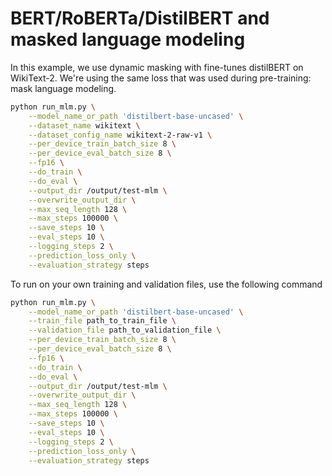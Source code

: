 # BERT/RoBERTa/DistilBERT and masked language modeling

In this example, we use dynamic masking with fine-tunes distilBERT on WikiText-2. We're using the same loss that was used during pre-training: mask language modeling. 

```sh
python run_mlm.py \
    --model_name_or_path 'distilbert-base-uncased' \
    --dataset_name wikitext \
    --dataset_config_name wikitext-2-raw-v1 \
    --per_device_train_batch_size 8 \
    --per_device_eval_batch_size 8 \
    --fp16 \
    --do_train \
    --do_eval \
    --output_dir /output/test-mlm \
    --overwrite_output_dir \
    --max_seq_length 128 \
    --max_steps 100000 \
    --save_steps 10 \
    --eval_steps 10 \
    --logging_steps 2 \
    --prediction_loss_only \
    --evaluation_strategy steps
```
To run on your own training and validation files, use the following command
```sh
python run_mlm.py \
    --model_name_or_path 'distilbert-base-uncased' \
    --train_file path_to_train_file \
    --validation_file path_to_validation_file \
    --per_device_train_batch_size 8 \
    --per_device_eval_batch_size 8 \
    --fp16 \
    --do_train \
    --do_eval \
    --output_dir /output/test-mlm \
    --overwrite_output_dir \
    --max_seq_length 128 \
    --max_steps 100000 \
    --save_steps 10 \
    --eval_steps 10 \
    --logging_steps 2 \
    --prediction_loss_only \
    --evaluation_strategy steps
```

